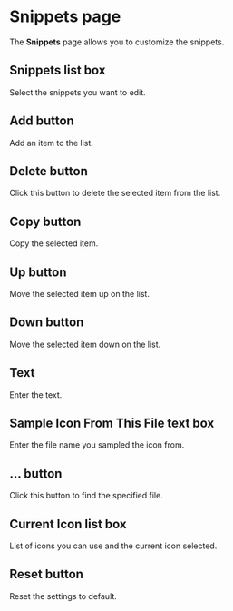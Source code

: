 # Snippets page

The **Snippets** page allows you to customize the snippets.

## Snippets list box

Select the snippets you want to edit.

## Add button

Add an item to the list.

## Delete button

Click this button to delete the selected item from the list.

## Copy button

Copy the selected item.

## Up button

Move the selected item up on the list.

## Down button

Move the selected item down on the list.

## Text

Enter the text.

## Sample Icon From This File text box

Enter the file name you sampled the icon from.

## ... button

Click this button to find the specified file.

## Current Icon list box

List of icons you can use and the current icon selected.

## Reset button

Reset the settings to default.


